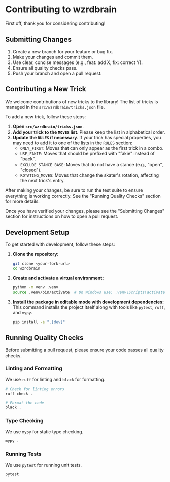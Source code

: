 # Contributing to wzrdbrain

First off, thank you for considering contributing!

## Submitting Changes

1.  Create a new branch for your feature or bug fix.
2.  Make your changes and commit them.
3.  Use clear, concise messages (e.g., feat: add X, fix: correct Y).
4.  Ensure all quality checks pass.
5.  Push your branch and open a pull request.

## Contributing a New Trick

We welcome contributions of new tricks to the library! The list of tricks is managed in the `src/wzrdbrain/tricks.json` file.

To add a new trick, follow these steps:

1.  **Open `src/wzrdbrain/tricks.json`**.
2.  **Add your trick to the `MOVES` list**. Please keep the list in alphabetical order.
3.  **Update the `RULES` if necessary**. If your trick has special properties, you may need to add it to one of the lists in the `RULES` section:
    *   `ONLY_FIRST`: Moves that can only appear as the first trick in a combo.
    *   `USE_FAKIE`: Moves that should be prefixed with "fakie" instead of "back".
    *   `EXCLUDE_STANCE_BASE`: Moves that do not have a stance (e.g., "open", "closed").
    *   `ROTATING_MOVES`: Moves that change the skater's rotation, affecting the next trick's entry.

After making your changes, be sure to run the test suite to ensure everything is working correctly. See the "Running Quality Checks" section for more details.

Once you have verified your changes, please see the "Submitting Changes" section for instructions on how to open a pull request.

## Development Setup

To get started with development, follow these steps:

1.  **Clone the repository:**
    ```bash
    git clone <your-fork-url>
    cd wzrdbrain
    ```

2.  **Create and activate a virtual environment:**
    ```bash
    python -m venv .venv
    source .venv/bin/activate  # On Windows use: .venv\Scripts\activate
    ```

3.  **Install the package in editable mode with development dependencies:**
    This command installs the project itself along with tools like `pytest`, `ruff`, and `mypy`.
    ```bash
    pip install -e ".[dev]"
    ```

## Running Quality Checks

Before submitting a pull request, please ensure your code passes all quality checks.

### Linting and Formatting

We use `ruff` for linting and `black` for formatting.

```bash
# Check for linting errors
ruff check .

# Format the code
black .
```

### Type Checking

We use `mypy` for static type checking.

```bash
mypy .
```

### Running Tests

We use `pytest` for running unit tests.

```bash
pytest
```
